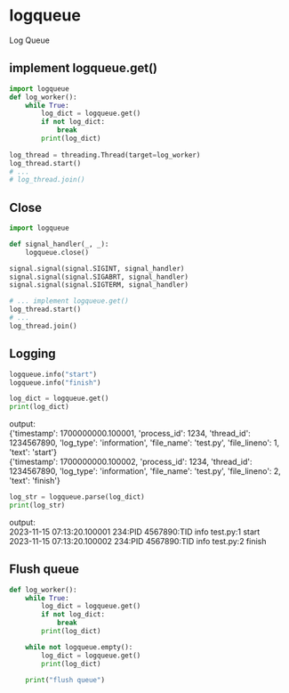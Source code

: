 # logqueue
Log Queue

## implement logqueue.get()
```python  
import logqueue
def log_worker():
    while True:
        log_dict = logqueue.get()
        if not log_dict:
            break
        print(log_dict)
    
log_thread = threading.Thread(target=log_worker)
log_thread.start()
# ...
# log_thread.join()
```

## Close
```python  
import logqueue

def signal_handler(_, _):
    logqueue.close()

signal.signal(signal.SIGINT, signal_handler)
signal.signal(signal.SIGABRT, signal_handler)
signal.signal(signal.SIGTERM, signal_handler)

# ... implement logqueue.get()
log_thread.start()
# ...
log_thread.join()
```

## Logging
```python  
logqueue.info("start")
logqueue.info("finish")
```  
```python 
log_dict = logqueue.get()
print(log_dict)
```
output:  
{'timestamp': 1700000000.100001, 'process_id': 1234, 'thread_id': 1234567890, 'log_type': 'information', 'file_name': 'test.py', 'file_lineno': 1, 'text': 'start'}  
{'timestamp': 1700000000.100002, 'process_id': 1234, 'thread_id': 1234567890, 'log_type': 'information', 'file_name': 'test.py', 'file_lineno': 2, 'text': 'finish'}  

```python  
log_str = logqueue.parse(log_dict)
print(log_str)
```
output:  
2023-11-15 07:13:20.100001 234:PID 4567890:TID info test.py:1 start  
2023-11-15 07:13:20.100002 234:PID 4567890:TID info test.py:2 finish  

## Flush queue
```python  
def log_worker():
    while True:
        log_dict = logqueue.get()
        if not log_dict:
            break
        print(log_dict)

    while not logqueue.empty():
        log_dict = logqueue.get()
        print(log_dict)
        
    print("flush queue")
```